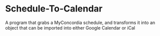 Schedule-To-Calendar
====================

A program that grabs a MyConcordia schedule, and transforms it into an object that can be imported into either Google Calendar or iCal